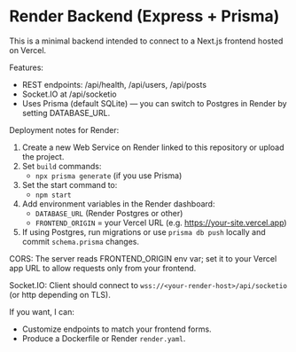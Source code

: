 # Render Backend (Express + Prisma)

This is a minimal backend intended to connect to a Next.js frontend hosted on Vercel.

Features:
- REST endpoints: /api/health, /api/users, /api/posts
- Socket.IO at /api/socketio
- Uses Prisma (default SQLite) — you can switch to Postgres in Render by setting DATABASE_URL.

Deployment notes for Render:
1. Create a new Web Service on Render linked to this repository or upload the project.
2. Set `build` commands:
   - `npx prisma generate` (if you use Prisma)
3. Set the start command to:
   - `npm start`
4. Add environment variables in the Render dashboard:
   - `DATABASE_URL` (Render Postgres or other)
   - `FRONTEND_ORIGIN` = your Vercel URL (e.g. https://your-site.vercel.app)
5. If using Postgres, run migrations or use `prisma db push` locally and commit `schema.prisma` changes.

CORS:
The server reads FRONTEND_ORIGIN env var; set it to your Vercel app URL to allow requests only from your frontend.

Socket.IO:
Client should connect to `wss://<your-render-host>/api/socketio` (or http depending on TLS).

If you want, I can:
- Customize endpoints to match your frontend forms.
- Produce a Dockerfile or Render `render.yaml`.

